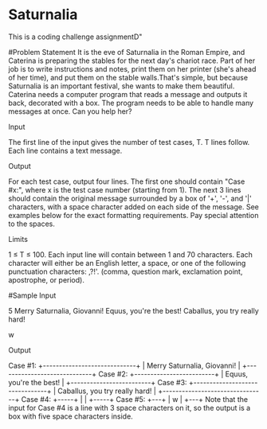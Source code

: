 # Saturnalia
This is a coding challenge assignmentD"

#Problem Statement
It is the eve of Saturnalia in the Roman Empire, and Caterina is preparing the stables for the next day's chariot race. 
Part of her job is to write instructions and notes, print them on her printer (she's ahead of her time), and put them on the stable 
walls.That's simple, but because Saturnalia is an important festival, she wants to make them beautiful. Caterina needs a computer 
program that reads a message and outputs it back, decorated with a box. The program needs to be able to handle many messages at once.
Can you help her?

Input

The first line of the input gives the number of test cases, T. T lines follow. Each line contains a text message.

Output

For each test case, output four lines. The first one should contain "Case #x:", where x is the test case number (starting from 1). 
The next 3 lines should contain the original message surrounded by a box of '+', '-', and '|' characters, with a space character 
added on each side of the message. See examples below for the exact formatting requirements. Pay special attention to the spaces.

Limits

1 ≤ T ≤ 100.
Each input line will contain between 1 and 70 characters.
Each character will either be an English letter, a space, or one of the following punctuation characters: ,?!'. 
(comma, question mark, exclamation point, apostrophe, or period).

#Sample
Input 
 	
5
Merry Saturnalia, Giovanni!
Equus, you're the best!
Caballus, you try really hard!
   
w



Output 
 
Case #1:
+-----------------------------+
| Merry Saturnalia, Giovanni! |
+-----------------------------+
Case #2:
+-------------------------+
| Equus, you're the best! |
+-------------------------+
Case #3:
+--------------------------------+
| Caballus, you try really hard! |
+--------------------------------+
Case #4:
+-----+
|     |
+-----+
Case #5:
+---+
| w |
+---+
Note that the input for Case #4 is a line with 3 space characters on it, so the output is a box with five space characters inside.
